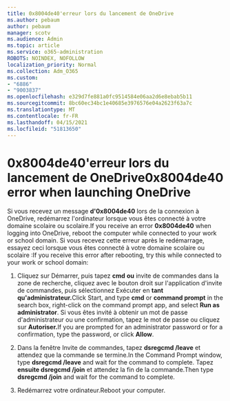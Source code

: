 ```yaml
---
title: 0x8004de40'erreur lors du lancement de OneDrive
ms.author: pebaum
author: pebaum
manager: scotv
ms.audience: Admin
ms.topic: article
ms.service: o365-administration
ROBOTS: NOINDEX, NOFOLLOW
localization_priority: Normal
ms.collection: Adm_O365
ms.custom:
- "6886"
- "9003837"
ms.openlocfilehash: e329d7fe881a0fc9514584e06aa2d6e8ebab5b11
ms.sourcegitcommit: 8bc60ec34bc1e40685e3976576e04a2623f63a7c
ms.translationtype: MT
ms.contentlocale: fr-FR
ms.lasthandoff: 04/15/2021
ms.locfileid: "51813650"
---
```

# <a name="0x8004de40-error-when-launching-onedrive"></a><span data-ttu-id="7c36c-102">0x8004de40'erreur lors du lancement de OneDrive</span><span class="sxs-lookup"><span data-stu-id="7c36c-102">0x8004de40 error when launching OneDrive</span></span>

<span data-ttu-id="7c36c-103">Si vous recevez un message **d'0x8004de40** lors de la connexion à OneDrive, redémarrez l'ordinateur lorsque vous êtes connecté à votre domaine scolaire ou scolaire.</span><span class="sxs-lookup"><span data-stu-id="7c36c-103">If you receive an error **0x8004de40** when  logging into OneDrive, reboot the computer while connected to your work or school domain.</span></span> <span data-ttu-id="7c36c-104">Si vous recevez cette erreur après le redémarrage, essayez ceci lorsque vous êtes connecté à votre domaine scolaire ou scolaire :</span><span class="sxs-lookup"><span data-stu-id="7c36c-104">If you receive this error after rebooting, try this while connected to your work or school domain:</span></span>

1. <span data-ttu-id="7c36c-105">Cliquez sur Démarrer, puis tapez **cmd** **ou** invite de commandes dans la zone de recherche, cliquez avec le bouton droit sur l'application d'invite de commandes, puis sélectionnez Exécuter en **tant qu'administrateur.**</span><span class="sxs-lookup"><span data-stu-id="7c36c-105">Click Start, and type **cmd** or **command prompt**  in the search  box, right-click on the command prompt app, and select  **Run as administrator**.</span></span> <span data-ttu-id="7c36c-106">Si vous êtes invité à obtenir un mot de passe d'administrateur ou une confirmation, tapez le mot de passe ou cliquez sur **Autoriser.**</span><span class="sxs-lookup"><span data-stu-id="7c36c-106">If you are prompted for an administrator password or for a confirmation, type the password, or click **Allow**.</span></span>  

2. <span data-ttu-id="7c36c-107">Dans la fenêtre Invite de commandes, tapez **dsregcmd /leave**  et attendez que la commande se termine.</span><span class="sxs-lookup"><span data-stu-id="7c36c-107">In the Command Prompt window, type **dsregcmd /leave**  and wait for the command to complete.</span></span> <span data-ttu-id="7c36c-108">Tapez **ensuite dsregcmd /join** et attendez la fin de la commande.</span><span class="sxs-lookup"><span data-stu-id="7c36c-108">Then type **dsregcmd /join** and wait for the command to complete.</span></span>
3. <span data-ttu-id="7c36c-109">Redémarrez votre ordinateur.</span><span class="sxs-lookup"><span data-stu-id="7c36c-109">Reboot your computer.</span></span>
